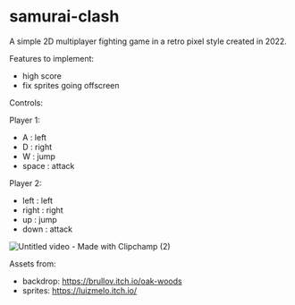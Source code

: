 # samurai-clash
A simple 2D multiplayer fighting game in a retro pixel style created in 2022. 

Features to implement:
- high score
- fix sprites going offscreen


Controls:

Player 1:
- A : left
- D : right
- W : jump
- space : attack

Player 2:
- left : left
- right : right
- up : jump
- down : attack




![Untitled video - Made with Clipchamp (2)](https://user-images.githubusercontent.com/89012268/222563263-17d1bda7-6e68-43ae-9ba0-673dcb989164.gif)



Assets from:
- backdrop: https://brullov.itch.io/oak-woods
- sprites: https://luizmelo.itch.io/
